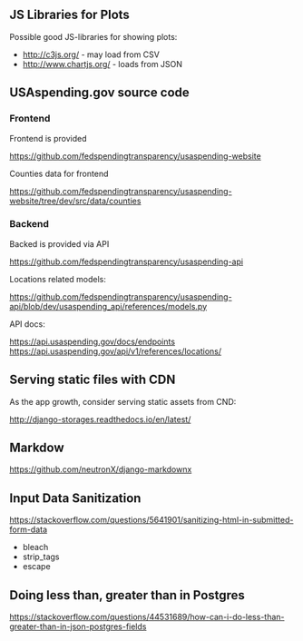 ## JS Libraries for Plots

Possible good JS-libraries for showing plots:

- http://c3js.org/ - may load from CSV
- http://www.chartjs.org/ - loads from JSON

## USAspending.gov source code

### Frontend

Frontend is provided

https://github.com/fedspendingtransparency/usaspending-website

Counties data for frontend

https://github.com/fedspendingtransparency/usaspending-website/tree/dev/src/data/counties

### Backend

Backed is provided via API

https://github.com/fedspendingtransparency/usaspending-api

Locations related models:

https://github.com/fedspendingtransparency/usaspending-api/blob/dev/usaspending_api/references/models.py

API docs:

https://api.usaspending.gov/docs/endpoints
https://api.usaspending.gov/api/v1/references/locations/

## Serving static files with CDN

As the app growth, consider serving static assets from CND:

http://django-storages.readthedocs.io/en/latest/

## Markdow

https://github.com/neutronX/django-markdownx

## Input Data Sanitization

https://stackoverflow.com/questions/5641901/sanitizing-html-in-submitted-form-data

- bleach
- strip_tags
- escape

## Doing less than, greater than in Postgres

https://stackoverflow.com/questions/44531689/how-can-i-do-less-than-greater-than-in-json-postgres-fields
